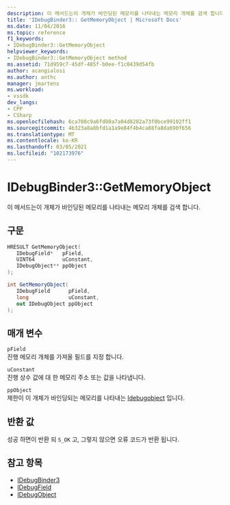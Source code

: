 ```yaml
---
description: 이 메서드는이 개체가 바인딩된 메모리를 나타내는 메모리 개체를 검색 합니다.
title: 'IDebugBinder3:: GetMemoryObject | Microsoft Docs'
ms.date: 11/04/2016
ms.topic: reference
f1_keywords:
- IDebugBinder3::GetMemoryObject
helpviewer_keywords:
- IDebugBinder3::GetMemoryObject method
ms.assetid: 71d959c7-45df-485f-b0ee-f1c0439d54fb
author: acangialosi
ms.author: anthc
manager: jmartens
ms.workload:
- vssdk
dev_langs:
- CPP
- CSharp
ms.openlocfilehash: 6ca708c9a6fd80a7a04d8202a73f0bce99102ff1
ms.sourcegitcommit: 4b323a8a8bfd1a1a9e84f4b4ca88fa8da690f656
ms.translationtype: MT
ms.contentlocale: ko-KR
ms.lasthandoff: 03/05/2021
ms.locfileid: "102173976"
---
```

# <a name="idebugbinder3getmemoryobject"></a>IDebugBinder3::GetMemoryObject
이 메서드는이 개체가 바인딩된 메모리를 나타내는 메모리 개체를 검색 합니다.

## <a name="syntax"></a>구문

```cpp
HRESULT GetMemoryObject(
   IDebugField*   pField,
   UINT64         uConstant,
   IDebugObject** ppObject
);
```

```csharp
int GetMemoryObject(
   IDebugField      pField,
   long             uConstant,
   out IDebugObject ppObject
);
```

## <a name="parameters"></a>매개 변수
`pField`\
진행 메모리 개체를 가져올 필드를 지정 합니다.

`uConstant`\
진행 상수 값에 대 한 메모리 주소 또는 값을 나타냅니다.

`ppObject`\
제한이 이 개체가 바인딩되는 메모리를 나타내는 [Idebugobject](../../../extensibility/debugger/reference/idebugobject.md) 입니다.

## <a name="return-value"></a>반환 값
 성공 하면이 반환 되 `S_OK` 고, 그렇지 않으면 오류 코드가 반환 됩니다.

## <a name="see-also"></a>참고 항목
- [IDebugBinder3](../../../extensibility/debugger/reference/idebugbinder3.md)
- [IDebugField](../../../extensibility/debugger/reference/idebugfield.md)
- [IDebugObject](../../../extensibility/debugger/reference/idebugobject.md)
